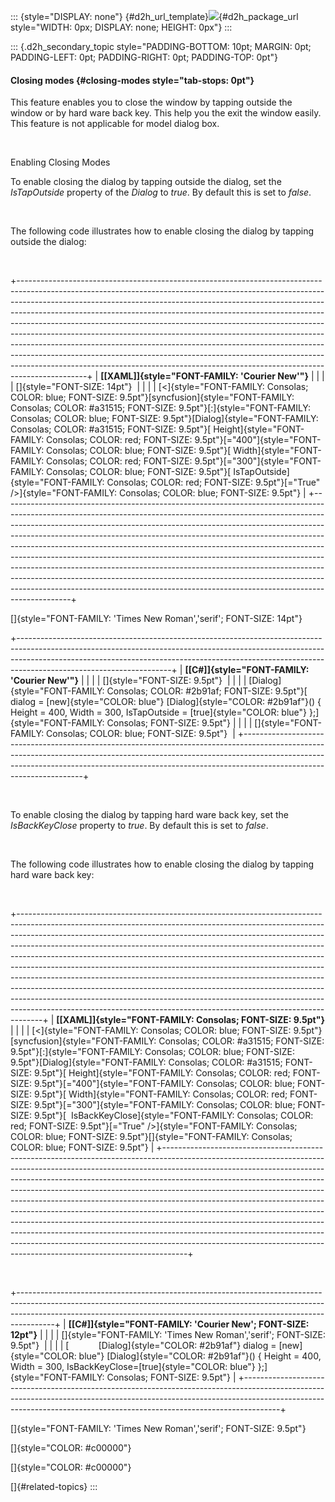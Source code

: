 ::: {style="DISPLAY: none"}
[](ms-xhelp:///?Id=d2h_url_template){#d2h_url_template}![](!package_url!){#d2h_package_url style="WIDTH: 0px; DISPLAY: none; HEIGHT: 0px"}
:::

::: {.d2h_secondary_topic style="PADDING-BOTTOM: 10pt; MARGIN: 0pt; PADDING-LEFT: 0pt; PADDING-RIGHT: 0pt; PADDING-TOP: 0pt"}
#### Closing modes {#closing-modes style="tab-stops: 0pt"}

This feature enables you to close the window by tapping outside the window or by hard ware back key. This help you the exit the window easily. This feature is not applicable for model dialog box.

      

Enabling Closing Modes

To enable closing the dialog by tapping outside the dialog, set the *IsTapOutside* property of the *Dialog* to *true*. By default this is set to *false*.

 

The following code illustrates how to enable closing the dialog by tapping outside the dialog:

 

+-----------------------------------------------------------------------------------------------------------------------------------------------------------------------------------------------------------------------------------------------------------------------------------------------------------------------------------------------------------------------------------------------------------------------------------------------------------------------------------------------------------------------------------------------------------------------------------------------------------------------------------------------------------------------------------------------------------------------------------------------+
| **[\[XAML\]]{style="FONT-FAMILY: 'Courier New'"}**                                                                                                                                                                                                                                                                                                                                                                                                                                                                                                                                                                                                                                                                                            |
|                                                                                                                                                                                                                                                                                                                                                                                                                                                                                                                                                                                                                                                                                                                                               |
| []{style="FONT-SIZE: 14pt"}                                                                                                                                                                                                                                                                                                                                                                                                                                                                                                                                                                                                                                                                                                                   |
|                                                                                                                                                                                                                                                                                                                                                                                                                                                                                                                                                                                                                                                                                                                                               |
| [\<]{style="FONT-FAMILY: Consolas; COLOR: blue; FONT-SIZE: 9.5pt"}[syncfusion]{style="FONT-FAMILY: Consolas; COLOR: #a31515; FONT-SIZE: 9.5pt"}[:]{style="FONT-FAMILY: Consolas; COLOR: blue; FONT-SIZE: 9.5pt"}[Dialog]{style="FONT-FAMILY: Consolas; COLOR: #a31515; FONT-SIZE: 9.5pt"}[ Height]{style="FONT-FAMILY: Consolas; COLOR: red; FONT-SIZE: 9.5pt"}[=\"400\"]{style="FONT-FAMILY: Consolas; COLOR: blue; FONT-SIZE: 9.5pt"}[ Width]{style="FONT-FAMILY: Consolas; COLOR: red; FONT-SIZE: 9.5pt"}[=\"300\"]{style="FONT-FAMILY: Consolas; COLOR: blue; FONT-SIZE: 9.5pt"}[ IsTapOutside]{style="FONT-FAMILY: Consolas; COLOR: red; FONT-SIZE: 9.5pt"}[=\"True\" /\>]{style="FONT-FAMILY: Consolas; COLOR: blue; FONT-SIZE: 9.5pt"} |
+-----------------------------------------------------------------------------------------------------------------------------------------------------------------------------------------------------------------------------------------------------------------------------------------------------------------------------------------------------------------------------------------------------------------------------------------------------------------------------------------------------------------------------------------------------------------------------------------------------------------------------------------------------------------------------------------------------------------------------------------------+

[]{style="FONT-FAMILY: 'Times New Roman','serif'; FONT-SIZE: 14pt"} 

+--------------------------------------------------------------------------------------------------------------------------------------------------------------------------------------------------------------------------------------------------------------------------------+
| **[\[C#\]]{style="FONT-FAMILY: 'Courier New'"}**                                                                                                                                                                                                                               |
|                                                                                                                                                                                                                                                                                |
| []{style="FONT-SIZE: 9.5pt"}                                                                                                                                                                                                                                                   |
|                                                                                                                                                                                                                                                                                |
| [Dialog]{style="FONT-FAMILY: Consolas; COLOR: #2b91af; FONT-SIZE: 9.5pt"}[ dialog = [new]{style="COLOR: blue"} [Dialog]{style="COLOR: #2b91af"}() { Height = 400, Width = 300, IsTapOutside = [true]{style="COLOR: blue"} };]{style="FONT-FAMILY: Consolas; FONT-SIZE: 9.5pt"} |
|                                                                                                                                                                                                                                                                                |
| []{style="FONT-FAMILY: Consolas; COLOR: blue; FONT-SIZE: 9.5pt"}                                                                                                                                                                                                               |
+--------------------------------------------------------------------------------------------------------------------------------------------------------------------------------------------------------------------------------------------------------------------------------+

 

To enable closing the dialog by tapping hard ware back key, set the *IsBackKeyClose* property to *true*. By default this is set to *false*.

 

The following code illustrates how to enable closing the dialog by tapping hard ware back key:

 

+------------------------------------------------------------------------------------------------------------------------------------------------------------------------------------------------------------------------------------------------------------------------------------------------------------------------------------------------------------------------------------------------------------------------------------------------------------------------------------------------------------------------------------------------------------------------------------------------------------------------------------------------------------------------------------------------------------------------------------------------------------------------------------------------------------------+
| **[\[XAML\]]{style="FONT-FAMILY: Consolas; FONT-SIZE: 9.5pt"}**                                                                                                                                                                                                                                                                                                                                                                                                                                                                                                                                                                                                                                                                                                                                                  |
|                                                                                                                                                                                                                                                                                                                                                                                                                                                                                                                                                                                                                                                                                                                                                                                                                  |
| [\<]{style="FONT-FAMILY: Consolas; COLOR: blue; FONT-SIZE: 9.5pt"}[syncfusion]{style="FONT-FAMILY: Consolas; COLOR: #a31515; FONT-SIZE: 9.5pt"}[:]{style="FONT-FAMILY: Consolas; COLOR: blue; FONT-SIZE: 9.5pt"}[Dialog]{style="FONT-FAMILY: Consolas; COLOR: #a31515; FONT-SIZE: 9.5pt"}[ Height]{style="FONT-FAMILY: Consolas; COLOR: red; FONT-SIZE: 9.5pt"}[=\"400\"]{style="FONT-FAMILY: Consolas; COLOR: blue; FONT-SIZE: 9.5pt"}[ Width]{style="FONT-FAMILY: Consolas; COLOR: red; FONT-SIZE: 9.5pt"}[=\"300\"]{style="FONT-FAMILY: Consolas; COLOR: blue; FONT-SIZE: 9.5pt"}[  IsBackKeyClose]{style="FONT-FAMILY: Consolas; COLOR: red; FONT-SIZE: 9.5pt"}[=\"True\" /\>]{style="FONT-FAMILY: Consolas; COLOR: blue; FONT-SIZE: 9.5pt"}[]{style="FONT-FAMILY: Consolas; COLOR: blue; FONT-SIZE: 9.5pt"} |
+------------------------------------------------------------------------------------------------------------------------------------------------------------------------------------------------------------------------------------------------------------------------------------------------------------------------------------------------------------------------------------------------------------------------------------------------------------------------------------------------------------------------------------------------------------------------------------------------------------------------------------------------------------------------------------------------------------------------------------------------------------------------------------------------------------------+

 

+---------------------------------------------------------------------------------------------------------------------------------------------------------------------------------------------------------------------------------------------------+
| **[\[C#\]]{style="FONT-FAMILY: 'Courier New'; FONT-SIZE: 12pt"}**                                                                                                                                                                                 |
|                                                                                                                                                                                                                                                   |
| []{style="FONT-FAMILY: 'Times New Roman','serif'; FONT-SIZE: 9.5pt"}                                                                                                                                                                              |
|                                                                                                                                                                                                                                                   |
| [            [Dialog]{style="COLOR: #2b91af"} dialog = [new]{style="COLOR: blue"} [Dialog]{style="COLOR: #2b91af"}() { Height = 400, Width = 300, IsBackKeyClose=[true]{style="COLOR: blue"} };]{style="FONT-FAMILY: Consolas; FONT-SIZE: 9.5pt"} |
+---------------------------------------------------------------------------------------------------------------------------------------------------------------------------------------------------------------------------------------------------+

[]{style="FONT-FAMILY: 'Times New Roman','serif'; FONT-SIZE: 9.5pt"} 

[]{style="COLOR: #c00000"} 

[]{style="COLOR: #c00000"} 

[]{#related-topics}
:::
